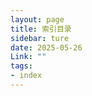 ```yaml
---
layout: page
title: 索引目录
sidebar: ture
date: 2025-05-26
Link: ""
tags: 
- index
---
```


<IndexList :link-list="['[[播客：新手爸妈]]']" />
<!-- <IndexList :tag-list="['项目/播客新手爸妈']" /> -->
<!-- <IndexList /> -->